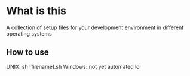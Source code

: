 # What is this
A collection of setup files for your development environment in different operating systems

## How to use
UNIX: sh [filename].sh
Windows: not yet automated lol

